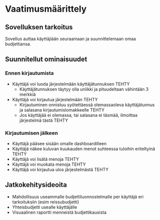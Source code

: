 # Vaatimusmäärittely

## Sovelluksen tarkoitus

Sovellus auttaa käyttäjiään seuraamaan ja suunnittelemaan omaa budjettiansa.

## Suunnitellut ominaisuudet

### Ennen kirjautumista

- Käyttäjä voi luoda järjestelmään käyttäjätunnuksen TEHTY
  - Käyttäjätunnuksen täytyy olla uniikki ja pituudeltaan vähintään 3 merkkiä
- Käyttäjä voi kirjautua järjestelmään TEHTY
  - Kirjautuminen onnistuu syötettäessä olemassaoleva käyttäjätunnus ja salasana kirjautumislomakkeelle TEHTY
  - Jos käyttäjää ei olemassa, tai salasana ei täsmää, ilmoittaa järjestelmä tästä TEHTY

### Kirjautumisen jälkeen

- Käyttäjä pääsee sisään omalle dashboardilleen
- Käyttäjä näkee kuluvan kuukauden menot suhteessa tuloihin eriteltyinä TEHTY
- Käyttäjä voi lisätä menoja TEHTY
- Käyttäjä voi muokata menoja TEHTY
- Käyttäjä voi kirjautua ulos järjestelmästä TEHTY

## Jatkokehitysideoita

- Mahdollisuus useammalle budjettiluonnostelmalle per käyttäjä eri tarkoituksiin (esim reissubudjetti)
- Yhteisbudjetti usealle käyttäjälle
- Visuaalinen raportti menneistä budjettikausista